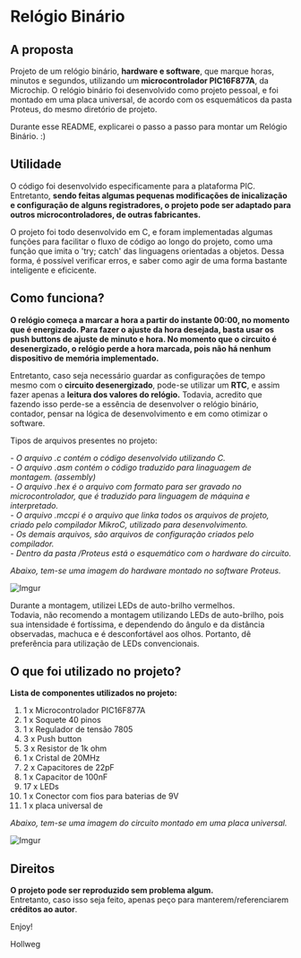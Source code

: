 # Relógio Binário

## A proposta

Projeto de um relógio binário, **hardware e software**, que marque horas, minutos e segundos, utilizando um **microcontrolador PIC16F877A**, da Microchip. O relógio binário foi desenvolvido como projeto pessoal, e foi montado em uma placa universal, de acordo com os esquemáticos da pasta Proteus, do mesmo diretório de projeto.

Durante esse README, explicarei o passo a passo para montar um Relógio Binário. :)

## Utilidade

O código foi desenvolvido especificamente para a plataforma PIC. Entretanto, **sendo feitas algumas pequenas modificações de inicalização e configuração de alguns registradores, o projeto pode ser adaptado para outros microcontroladores, de outras fabricantes.**

O projeto foi todo desenvolvido em C, e foram implementadas algumas funções para facilitar o fluxo de código ao longo do projeto, como uma função que imita o 'try; catch' das linguagens orientadas a objetos. Dessa forma, é possível verificar erros, e saber como agir de uma forma bastante inteligente e eficicente.

## Como funciona?

**O relógio começa a marcar a hora a partir do instante 00:00, no momento que é energizado. Para fazer o ajuste da hora desejada, basta usar os push buttons de ajuste de minuto e hora. No momento que o circuito é desenergizado, o relógio perde a hora marcada, pois não há nenhum dispositivo de memória implementado.**

Entretanto, caso seja necessário guardar as configurações de tempo mesmo com o **circuito desenergizado**, pode-se utilizar um **RTC**, e assim fazer apenas a **leitura dos valores do relógio.** Todavia, acredito que fazendo isso perde-se a essência de desenvolver o relógio binário, contador, pensar na lógica de desenvolvimento e em como otimizar o software.

Tipos de arquivos presentes no projeto:

*- O arquivo .c contém o código desenvolvido utilizando C.* </br>
*- O arquivo .asm contém o código traduzido para linaguagem de montagem. (assembly)* </br>
*- O arquivo .hex é o arquivo com formato para ser gravado no microcontrolador, que é traduzido para linguagem de máquina e interpretado.* </br>
*- O arquivo .mccpi é o arquivo que linka todos os arquivos de projeto, criado pelo compilador MikroC, utilizado para desenvolvimento.* </br>
*- Os demais arquivos, são arquivos de configuração criados pelo compilador.* </br>
*- Dentro da pasta /Proteus está o esquemático com o hardware do circuito.*

*Abaixo, tem-se uma imagem do hardware montado no software Proteus.*

![Imgur](http://i.imgur.com/rsIKPXu.png)

Durante a montagem, utilizei LEDs de auto-brilho vermelhos. </br>
Todavia, não recomendo a montagem utilizando LEDs de auto-brilho, pois sua intensidade é fortíssima, e dependendo do ângulo e da distância observadas, machuca e é desconfortável aos olhos. Portanto, dê preferência para utilização de LEDs convencionais.

## O que foi utilizado no projeto?

**Lista de componentes utilizados no projeto:**

1. 1 x Microcontrolador PIC16F877A <br>
2. 1 x Soquete 40 pinos </br>
3. 1 x Regulador de tensão 7805 </br>
4. 3 x Push button </br>
5. 3 x Resistor de 1k ohm </br>
6. 1 x Cristal de 20MHz  </br>
7. 2 x Capacitores de 22pF </br>
8. 1 x Capacitor de 100nF </br>
9. 17 x LEDs </br>
10. 1 x Conector com fios para baterias de 9V
11. 1 x placa universal de

*Abaixo, tem-se uma imagem do circuito montado em uma placa universal.*

![Imgur](http://i.imgur.com/iAL2RE6.jpg)

## Direitos

**O projeto pode ser reproduzido sem problema algum.** </br>
Entretanto, caso isso seja feito, apenas peço para manterem/referenciarem **créditos ao autor**.

Enjoy!

Hollweg

